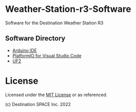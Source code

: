 # Weather-Station-r3-Software
Software for the Destination Weather Station R3

## Software Directory
- [Arduino IDE](https://github.com/Destination-SPACE/Weather-Station-r3-Software/tree/main/examples/Arduino)
- [PlatformIO for Visual Studio Code](https://github.com/Destination-SPACE/Weather-Station-r3-Software/tree/main/examples/PlatformIO)
- [UF2](https://github.com/Destination-SPACE/Weather-Station-r3-Software/tree/main/examples/uf2)

# License
Licensed under the [MIT License](https://github.com/Destination-SPACE/Weather-Station-r3-Software/blob/main/LICENSE) or as referenced.

(c) Destination SPACE Inc. 2022
